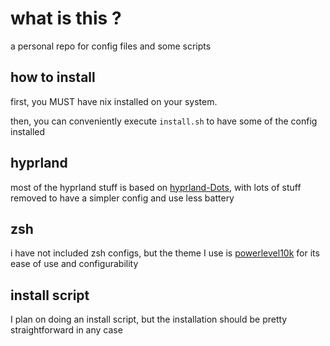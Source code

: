 # what is this ?
a personal repo for config files and some scripts

## how to install
first, you MUST have nix installed on your system.

then, you can conveniently execute `install.sh` to have some of the config installed

## hyprland
most of the hyprland stuff is based on [hyprland-Dots](https://github.com/JaKooLit/Hyprland-Dots/), with lots of stuff removed to have a simpler config and use less battery

## zsh
i have not included zsh configs, but the theme I use is [powerlevel10k](https://github.com/romkatv/powerlevel10k) for its ease of use and configurability

## install script
I plan on doing an install script, but the installation should be pretty straightforward in any case

